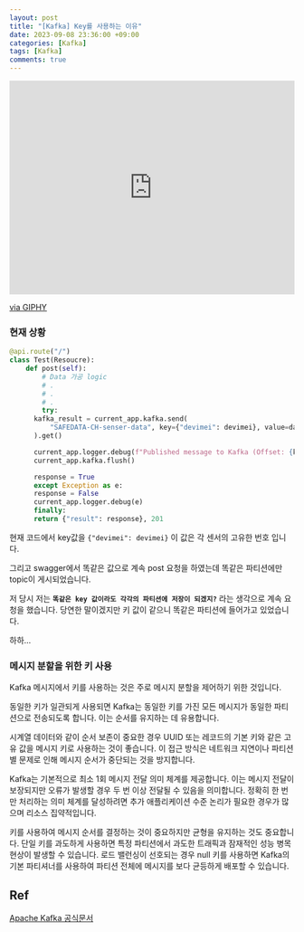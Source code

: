 ```yaml
---
layout: post
title: "[Kafka] Key를 사용하는 이유"
date: 2023-09-08 23:36:00 +09:00
categories: [Kafka]
tags: [Kafka]
comments: true
---
```


<iframe src="https://giphy.com/embed/26ufdipQqU2lhNA4g" width="100%" height="378" frameBorder="0" class="giphy-embed" allowFullScreen></iframe><p><a href="https://giphy.com/gifs/producthunt-mind-blown-blow-your-26ufdipQqU2lhNA4g">via GIPHY</a></p>

### 현재 상황

```python
@api.route("/")
class Test(Resoucre):
	def post(self):
		# Data 가공 logic
		# .
		# .
		# .
		try:
      kafka_result = current_app.kafka.send(
          "SAFEDATA-CH-senser-data", key={"devimei": devimei}, value=data
      ).get()

      current_app.logger.debug(f"Published message to Kafka (Offset: {kafka_result.offset}, Partition: {kafka_result.partition})")
      current_app.kafka.flush()

      response = True
	  except Exception as e:
      response = False
      current_app.logger.debug(e)
	  finally:
      return {"result": response}, 201
```

현재 코드에서 key값을 `{"devimei": devimei}` 이 값은 각 센서의 고유한 번호 입니다.

그리고 swagger에서 똑같은 값으로 계속 post 요청을 하였는데 똑같은 파티션에만 topic이 게시되었습니다.

저 당시 저는 **`똑같은 key 값이라도 각각의 파티션에 저장이 되겠지?`** 라는 생각으로 계속 요청을 했습니다. 당연한 말이겠지만 키 값이 같으니 똑같은 파티션에 들어가고 있었습니다.

하하...

### **메시지 분할을 위한 키 사용**

Kafka 메시지에서 키를 사용하는 것은 주로 메시지 분할을 제어하기 위한 것입니다. 

동일한 키가 일관되게 사용되면 Kafka는 동일한 키를 가진 모든 메시지가 동일한 파티션으로 전송되도록 합니다. 이는 순서를 유지하는 데 유용합니다.

시계열 데이터와 같이 순서 보존이 중요한 경우 UUID 또는 레코드의 기본 키와 같은 고유 값을 메시지 키로 사용하는 것이 좋습니다. 이 접근 방식은 네트워크 지연이나 파티션별 문제로 인해 메시지 순서가 중단되는 것을 방지합니다.

Kafka는 기본적으로 최소 1회 메시지 전달 의미 체계를 제공합니다. 이는 메시지 전달이 보장되지만 오류가 발생할 경우 두 번 이상 전달될 수 있음을 의미합니다. 정확히 한 번만 처리하는 의미 체계를 달성하려면 추가 애플리케이션 수준 논리가 필요한 경우가 많으며 리소스 집약적입니다.

키를 사용하여 메시지 순서를 결정하는 것이 중요하지만 균형을 유지하는 것도 중요합니다. 단일 키를 과도하게 사용하면 특정 파티션에서 과도한 트래픽과 잠재적인 성능 병목 현상이 발생할 수 있습니다. 로드 밸런싱이 선호되는 경우 null 키를 사용하면 Kafka의 기본 파티셔너를 사용하여 파티션 전체에 메시지를 보다 균등하게 배포할 수 있습니다.

## Ref

[Apache Kafka 공식문서](https://kafka.apache.org/protocol#protocol_network)
